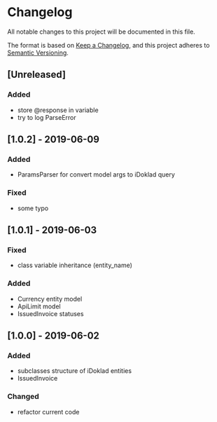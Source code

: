 # Changelog
All notable changes to this project will be documented in this file.

The format is based on [Keep a Changelog](https://keepachangelog.com/en/1.0.0/),
and this project adheres to [Semantic Versioning](https://semver.org/spec/v2.0.0.html).

## [Unreleased]
### Added
- store @response in variable
- try to log ParseError 
## [1.0.2] - 2019-06-09
### Added
- ParamsParser for convert model args to iDoklad query 
### Fixed
- some typo
## [1.0.1] - 2019-06-03
### Fixed
- class variable inheritance (entity_name)
### Added
- Currency entity model
- ApiLimit model 
- IssuedInvoice statuses
## [1.0.0] - 2019-06-02
### Added
- subclasses structure of iDoklad entities
- IssuedInvoice
### Changed
- refactor current code
